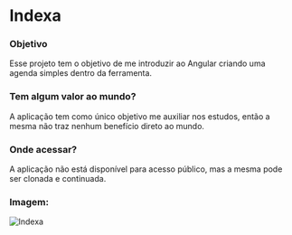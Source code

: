 <h1>Indexa</h1>

<h3>Objetivo</h3>

Esse projeto tem o objetivo de me introduzir ao Angular criando uma agenda simples dentro da ferramenta.

<h3>Tem algum valor ao mundo?</h3>

A aplicação tem como único objetivo me auxiliar nos estudos, então a mesma não traz nenhum benefício direto ao mundo.

<h3>Onde acessar?</h3>

A aplicação não está disponível para acesso público, mas a mesma pode ser clonada e continuada.

<h3>Imagem:</h3>

![Indexa](https://github.com/evaaldo/INDEXA-ANGULAR/assets/110418142/35ce8769-c4fd-41c3-a064-0a094efad9be)
